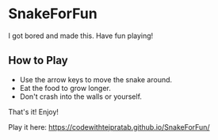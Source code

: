 # SnakeForFun

I got bored and made this. Have fun playing!

## How to Play
- Use the arrow keys to move the snake around.
- Eat the food to grow longer.
- Don't crash into the walls or yourself.

That's it! Enjoy!

Play it here: https://codewithtejpratab.github.io/SnakeForFun/
